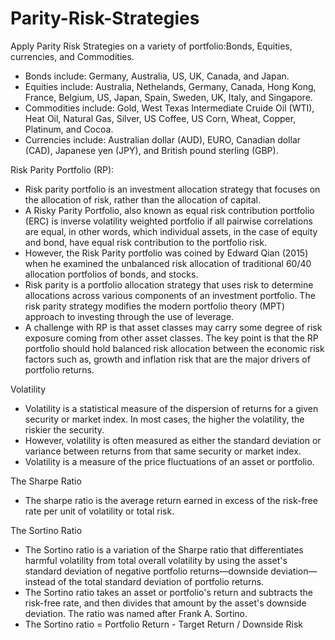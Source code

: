 # Parity-Risk-Strategies
Apply Parity Risk Strategies on a variety of portfolio:Bonds, Equities, currencies, and Commodities.

- Bonds include: Germany, Australia, US, UK, Canada, and Japan.
- Equities include: Australia, Nethelands, Germany, Canada, Hong Kong, France, Belgium, US, Japan, Spain, Sweden, UK, Italy, and Singapore.
- Commodities include: Gold, West Texas Intermediate Cruide Oil (WTI), Heat Oil, Natural Gas, Silver, US Coffee, US Corn, Wheat, Copper, Platinum, and Cocoa.
- Currencies include: Australian dollar (AUD), EURO, Canadian dollar (CAD), Japanese yen (JPY), and British pound sterling (GBP).

Risk Parity Portfolio (RP):
- Risk parity portfolio is an investment allocation strategy that focuses on the allocation of risk, rather than the allocation of capital.
- A Risky Parity Portfolio, also known as equal risk contribution portfolio (ERC) is inverse volatility weighted portfolio if all pairwise correlations are equal,
in other words, which individual assets, in the case of equity and bond, have equal risk contribution to the portfolio risk.
- However, the Risk Parity portfolio was coined by Edward Qian (2015) when he examined the unbalanced risk allocation of traditional 60/40 allocation portfolios of bonds,
and stocks.
- Risk parity is a portfolio allocation strategy that uses risk to determine allocations across various components of an investment portfolio. 
The risk parity strategy modifies the modern portfolio theory (MPT) approach to investing through the use of leverage.
- A challenge with RP is that asset classes may carry some degree of risk exposure coming from other asset classes. 
The key point is that the RP portfolio should hold balanced risk allocation between the economic risk factors such as, 
growth and inflation risk that are the major drivers of portfolio returns.

Volatility
- Volatility is a statistical measure of the dispersion of returns for a given security or market index. 
In most cases, the higher the volatility, the riskier the security. 
- However, volatility is often measured as either the standard deviation or variance between returns from that same security or market index.
- Volatility is a measure of the price fluctuations of an asset or portfolio.

The Sharpe Ratio
- The sharpe ratio is the average return earned in excess of the risk-free rate per unit of volatility or total risk.

The Sortino Ratio
- The Sortino ratio is a variation of the Sharpe ratio that differentiates harmful volatility from total overall volatility by using the asset's standard deviation of negative portfolio returns—downside deviation—instead of the total standard deviation of portfolio returns. 
- The Sortino ratio takes an asset or portfolio's return and subtracts the risk-free rate, and then divides that amount by the asset's downside deviation. The ratio was named after Frank A. Sortino.
- The Sortino ratio = Portfolio Return - Target Return / Downside Risk
